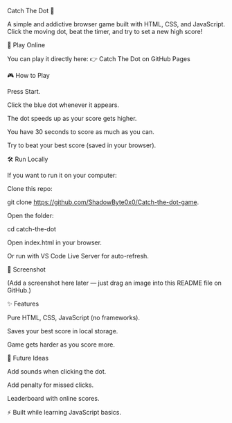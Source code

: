 Catch The Dot 🎯

A simple and addictive browser game built with HTML, CSS, and JavaScript.
Click the moving dot, beat the timer, and try to set a new high score!

🚀 Play Online

You can play it directly here:
👉 Catch The Dot on GitHub Pages

🎮 How to Play

Press Start.

Click the blue dot whenever it appears.

The dot speeds up as your score gets higher.

You have 30 seconds to score as much as you can.

Try to beat your best score (saved in your browser).

🛠️ Run Locally

If you want to run it on your computer:

Clone this repo:

git clone https://github.com/ShadowByte0x0/Catch-the-dot-game.


Open the folder:

cd catch-the-dot


Open index.html in your browser.

Or run with VS Code Live Server for auto-refresh.

📸 Screenshot

(Add a screenshot here later — just drag an image into this README file on GitHub.)

✨ Features

Pure HTML, CSS, JavaScript (no frameworks).

Saves your best score in local storage.

Game gets harder as you score more.

📌 Future Ideas

Add sounds when clicking the dot.

Add penalty for missed clicks.

Leaderboard with online scores.

⚡ Built while learning JavaScript basics.
